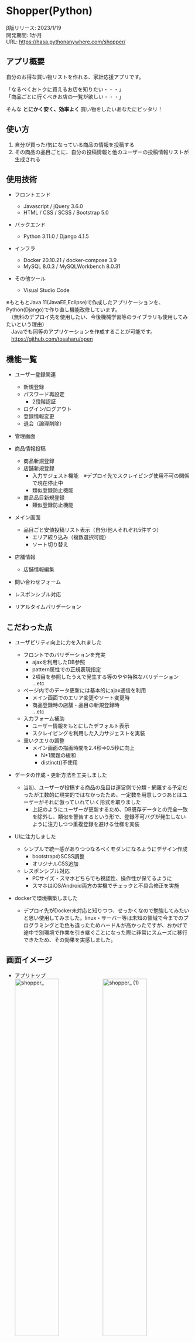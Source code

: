 # Shopper(Python)  
  
β版リリース: 2023/1/19  
開発期間: 1か月  
URL: https://hasa.pythonanywhere.com/shopper/  
  
  
## アプリ概要  
  
自分のお得な買い物リストを作れる、家計応援アプリです。  
  
「なるべくおトクに買えるお店を知りたい・・・」  
「商品ごとに行くべきお店の一覧が欲しい・・・」  
  
  
そんな **とにかく安く、効率よく** 買い物をしたいあなたにピッタリ！  
  
## 使い方

1. 自分が買った/気になっている商品の情報を投稿する
1. その商品の品目ごとに、自分の投稿情報と他のユーザーの投稿情報リストが生成される

## 使用技術

- フロントエンド

  - Javascript / jQuery 3.6.0
  - HTML / CSS / SCSS / Bootstrap 5.0
  
- バックエンド

  - Python 3.11.0 / Django 4.1.5
  
- インフラ

  - Docker 20.10.21 / docker-compose 3.9
  - MySQL 8.0.3 / MySQLWorkbench 8.0.31
  
- その他ツール

  - Visual Studio Code

※もともとJava 11(JavaEE,Eclipse)で作成したアプリケーションを、Python(Django)で作り直し機能改修しています。  
　（無料のデプロイ先を使用したい、今後機械学習等のライブラリも使用してみたいという理由）  
　Javaでも同等のアプリケーションを作成することが可能です。  
　https://github.com/tosaharu/open

## 機能一覧

- ユーザー登録関連
  - 新規登録
  - パスワード再設定
    - 2段階認証
  - ログイン/ログアウト
  - 登録情報変更
  - 退会（論理削除）
 
 - 管理画面

 - 商品情報投稿
   - 商品新規登録
   - 店舗新規登録
     - 入力サジェスト機能　※デプロイ先でスクレイピング使用不可の関係で現在停止中
     - 類似登録防止機能
   - 商品品目新規登録
     - 類似登録防止機能
   
 - メイン画面
     - 品目ごと安値投稿リスト表示（自分/他人それぞれ5件ずつ）
       - エリア絞り込み（複数選択可能）
       - ソート切り替え

 - 店舗情報
     - 店舗情報編集

 - 問い合わせフォーム
 
 - レスポンシブル対応
 
 - リアルタイムバリデーション

## こだわった点

 - ユーザビリティ向上に力を入れました  
   
   - フロントでのバリデーションを充実
     - ajaxを利用したDB参照
     - pattern属性での正規表現指定
     - 2項目を参照したうえで発生する等のやや特殊なバリデーション  
     …etc
   - ページ内でのデータ更新には基本的にajax通信を利用
     - メイン画面でのエリア変更やソート変更時
     - 商品登録時の店舗・品目の新規登録時  
     …etc
   - 入力フォーム補助
     - ユーザー情報をもとにしたデフォルト表示
     - スクレイピングを利用した入力サジェストを実装
   - 重いクエリの調整
     - メイン画面の描画時間を2.4秒⇒0.5秒に向上
       - N+1問題の緩和
       - distinct()不使用
 - データの作成・更新方法を工夫しました
   - 当初、ユーザーが投稿する商品の品目は運営側で分類・網羅する予定だったが工数的に現実的ではなかったため、一定数を用意しつつあとはユーザーがそれに倣っていれていく形式を取りました
     - 上記のようにユーザーが更新するため、DB既存データとの完全一致を除外し、類似を警告するという形で、登録不可バグが発生しないように注力しつつ重複登録を避ける仕様を実装

 - UIに注力しました
   - シンプルで統一感がありつつなるべくモダンになるようにデザイン作成
     - bootstrapのSCSS調整
     - オリジナルCSS追加
   - レスポンシブル対応
     - PCサイズ・スマホどちらでも視認性、操作性が保てるように
     - スマホはiOS/Android両方の実機でチェックと不具合修正を実施
 
 - dockerで環境構築しました
   - デプロイ先がDocker未対応と知りつつ、せっかくなので勉強してみたいと思い使用してみました。linux・サーバー等は未知の領域で今までのプログラミングと毛色も違ったためハードルが高かったですが、おかげで途中で別環境で作業を引き継ぐことになった際に非常にスムーズに移行できたため、その効果を実感しました。

## 画面イメージ

- アプリトップ  
<img src="https://user-images.githubusercontent.com/115526019/213859881-cc3512e4-c9fa-495e-8663-c9ec4dc51fd9.png" alt="shopper_" width="50%"><img src="https://user-images.githubusercontent.com/115526019/213859898-fe99f0f1-0d92-4f4d-b32b-812c31c47626.png" alt="shopper_ (1)" width="50%">

- 新規会員登録画面  
<img src="https://user-images.githubusercontent.com/115526019/213859912-7f7f16df-a5a1-4b01-92ab-22bea7a7dc34.png" alt="u_RegisterUser_" width="50%"><img src="https://user-images.githubusercontent.com/115526019/213859924-7c90020e-a9b5-40c6-98e8-5c2aea70ca8f.png" alt="u_RegisterUser__ (1)" width="50%">

- メイン画面  
<img src="https://user-images.githubusercontent.com/115526019/213859941-226a3185-2806-40b5-9b8c-7a19a622a82e.png" alt="u_Main_" width="50%"><img src="https://user-images.githubusercontent.com/115526019/213859955-85b4144c-bd75-4dd9-bcc0-bda7c9cb7eb2.png" alt="u_Main_ (1)" width="50%"><img src="https://user-images.githubusercontent.com/115526019/213861137-1b4144a5-4675-4798-acf7-e15d56886430.png" alt="u_Main_ (2)" width="50%">

- 商品登録画面  
<img src="https://user-images.githubusercontent.com/115526019/213859992-90ad3604-2c41-48dc-a7d9-a606798ae1c1.png" alt="u_RegisterProduct_" width="50%"><img src="https://user-images.githubusercontent.com/115526019/213860005-bef0af68-3316-400f-8024-dce45a07972a.png" alt="u_RegisterProduct_ (1)" width="50%"><img src="https://user-images.githubusercontent.com/115526019/213860004-6761c7db-76fc-4c05-9838-e126cbbebde2.png" alt="u_RegisterProduct_ (2)" width="50%"><img src="https://user-images.githubusercontent.com/115526019/213860003-13d26feb-bd26-4899-b416-e6f69711810a.png" alt="u_RegisterProduct_ (3)" width="50%"><img src="https://user-images.githubusercontent.com/115526019/213860001-b5fd2430-9742-4536-b5dd-fab941886355.png" alt="u_RegisterProduct_ (4)" width="50%">

- 店舗情報画面  
<img src="https://user-images.githubusercontent.com/115526019/213860033-7d309b87-e80a-49c5-b0e1-b3842290e332.png" alt="u_StoreInfo_7" width="50%"><img src="https://user-images.githubusercontent.com/115526019/213860039-0ca027de-d758-4a95-80dd-6e792ce16f13.png" alt="u_StoreInfo_7 (1)" width="50%">

- 会員情報画面  
<img src="https://user-images.githubusercontent.com/115526019/213860048-a8476f8b-6ad8-4c61-997e-291528a4e97b.png" alt="u_ChangeInfo_" width="50%"><img src="https://user-images.githubusercontent.com/115526019/213860050-acad55c4-8c98-436d-87de-9d002b6a5271.png" alt="u_ChangeInfo_ (1)" width="50%"><img src="https://user-images.githubusercontent.com/115526019/213860056-857b39bf-2bd1-4597-8bd7-2a9c99244a4f.png" alt="u_ChangeInfo_ (2)" width="50%"><img src="https://user-images.githubusercontent.com/115526019/213860065-407d0c5b-0f61-470e-85cb-6f20397568d5.png" alt="u_ChangeInfo_ (3)" width="50%">

- 退会画面  
<img src="https://user-images.githubusercontent.com/115526019/213860082-0c20b2f1-128a-491c-a382-7d623ef8c5d7.png" alt="u_Quit_" width="50%"><img src="https://user-images.githubusercontent.com/115526019/213860093-0f18e3ba-a923-4dee-b474-7e2f61665f9e.png" alt="u_Quit_ (1)" width="50%">

- お問い合わせ画面  
<img src="https://user-images.githubusercontent.com/115526019/213860113-d010de5e-11f3-41ac-9e4d-ddb75b275bb2.png" alt="u_Inquiry_" width="50%">

- ログイン/ログアウト画面  
<img src="https://user-images.githubusercontent.com/115526019/213860122-c65697f5-fd4f-4588-b1e2-171ef3fc37bf.png" alt="u_Login_" width="50%"><img src="https://user-images.githubusercontent.com/115526019/213862690-df7c165e-6a99-4a1d-93ab-12edb0d149dd.png" alt="u_Logout_" width="50%">

- パスワード再設定画面  
<img src="https://user-images.githubusercontent.com/115526019/213863065-ee255a0d-8ce1-4e61-bf06-b1937d6a8135.png" alt="u_ResetPasswordAuth_" width="50%"><img src="https://user-images.githubusercontent.com/115526019/213863123-6717ede1-7e20-48a3-ba30-f5defde1faf9.jpg" alt="u_ResetPasswordAuth_ (1)" width="50%"><img src="https://user-images.githubusercontent.com/115526019/213862405-b3d8f23a-8a65-43c5-9a46-0c750c05aa36.png" alt="u_ResetPasswordAuth_ (2)" width="50%"><img src="https://user-images.githubusercontent.com/115526019/213862404-b74d3de9-0705-4058-ad06-3df782906288.png" alt="u_ResetPassword_" width="50%"><img src="https://user-images.githubusercontent.com/115526019/213863182-59bdecc2-1fb2-4622-9bab-5d13a4943866.jpg" alt="u_ResetPassword_ (1)" width="50%"><img src="https://user-images.githubusercontent.com/115526019/213862402-a16d44ee-9a3a-4068-8b9c-d4bc6fd6cba5.png" alt="u_ResetPassword_ (2)" width="50%">
